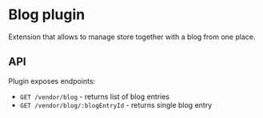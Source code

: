 # Blog plugin
Extension that allows to manage store together with a blog from one place.

## API
Plugin exposes endpoints:
* `GET /vendor/blog` - returns list of blog entries
* `GET /vendor/blog/:blogEntryId` - returns single blog entry
